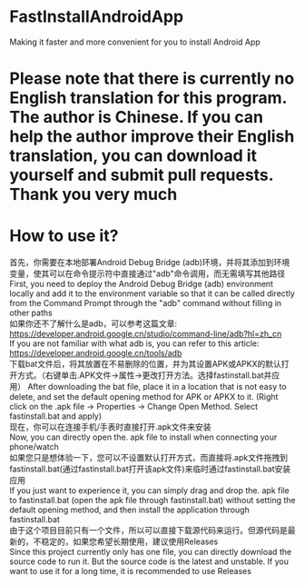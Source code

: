 # FastInstallAndroidApp  
Making it faster and more convenient for you to install Android App  
# Please note that there is currently no English translation for this program. The author is Chinese. If you can help the author improve their English translation, you can download it yourself and submit pull requests. Thank you very much  
# How to use it?  
首先，你需要在本地部署Android Debug Bridge (adb)环境，并将其添加到环境变量，使其可以在命令提示符中直接通过"adb"命令调用，而无需填写其他路径  
First, you need to deploy the Android Debug Bridge (adb) environment locally and add it to the environment variable so that it can be called directly from the Command Prompt through the "adb" command without filling in other paths  
如果你还不了解什么是adb，可以参考这篇文章: https://developer.android.google.cn/studio/command-line/adb?hl=zh_cn  
If you are not familiar with what adb is, you can refer to this article: https://developer.android.google.cn/tools/adb  
下载bat文件后，将其放置在不易删除的位置，并为其设置APK或APKX的默认打开方式。（右键单击.APK文件->属性->更改打开方法。选择fastinstall.bat并应用） 
After downloading the bat file, place it in a location that is not easy to delete, and set the default opening method for APK or APKX to it. (Right click on the .apk file -> Properties -> Change Open Method. Select fastinstall.bat and apply)  
现在，你可以在连接手机/手表时直接打开.apk文件来安装  
Now, you can directly open the. apk file to install when connecting your phone/watch  
如果您只是想体验一下，您可以不设置默认打开方式，而直接将.apk文件拖拽到fastinstall.bat(通过fastinstall.bat打开该apk文件)来临时通过fastinstall.bat安装应用  
If you just want to experience it, you can simply drag and drop the. apk file to fastinstall.bat (open the apk file through fastinstall.bat) without setting the default opening method, and then install the application through fastinstall.bat  
由于这个项目目前只有一个文件，所以可以直接下载源代码来运行。但源代码是最新的，不稳定的，如果您希望长期使用，建议使用Releases  
Since this project currently only has one file, you can directly download the source code to run it. But the source code is the latest and unstable. If you want to use it for a long time, it is recommended to use Releases  
